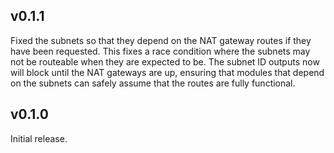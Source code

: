 ## v0.1.1

Fixed the subnets so that they depend on the NAT gateway routes if they have
been requested. This fixes a race condition where the subnets may not be
routeable when they are expected to be. The subnet ID outputs now will block
until the NAT gateways are up, ensuring that modules that depend on the subnets
can safely assume that the routes are fully functional.

## v0.1.0

Initial release.
